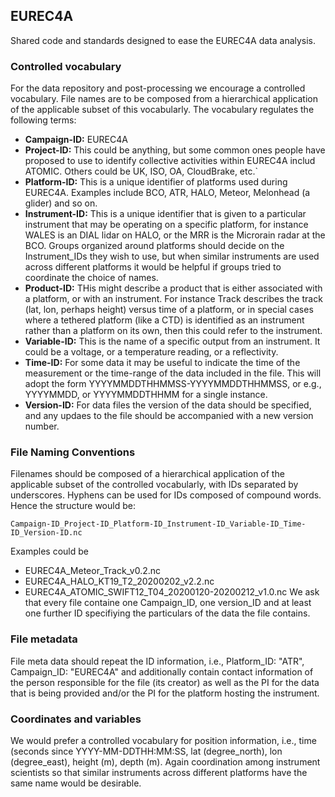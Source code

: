 ## EUREC4A
Shared code and standards designed to ease the EUREC4A data analysis.

### Controlled vocabulary
For the data repository and post-processing we encourage a controlled vocabulary.  File names are to be composed from a hierarchical application of the applicable subset of this vocabularly.  The vocabulary regulates the following terms:

  * **Campaign-ID:**  EUREC4A
  * **Project-ID:**  This could be anything, but some common ones people have proposed to use to identify collective activities within EUREC4A includ ATOMIC.  Others could be UK, ISO, OA, CloudBrake, etc.`
  * **Platform-ID:**  This is a unique identifier of platforms used during EUREC4A.  Examples include BCO, ATR, HALO, Meteor, Melonhead (a glider) and so on.
  * **Instrument-ID:**  This is a unique identifier that is given to a particular instrument that may be operating on a specific platform, for instance WALES is an DIAL lidar on HALO, or the MRR is the Microrain radar at the BCO.  Groups organized around platforms should decide on the Instrument_IDs they wish to use, but when similar instruments are used across different platforms it would be helpful if groups tried to coordinate the choice of names.
  * **Product-ID:**  THis might describe a product that is either associated with a platform, or with an instrument.   For instance Track describes the track (lat, lon, perhaps height) versus time of a platform, or in special cases where a tethered platform (like a CTD) is identified as an instrument rather than a platform on its own, then this could refer to the instrument.
  * **Variable-ID:** This is the name of a specific output from an instrument.  It could be a voltage, or a temperature reading, or a reflectivity.
  * **Time-ID:** For some data it may be useful to indicate the time of the measurement or the time-range of the data included in the file.  This will adopt the form YYYYMMDDTHHMMSS-YYYYMMDDTHHMMSS, or e.g., YYYYMMDD, or YYYYMMDDTHHMM for a single instance. 
 * **Version-ID:** For data files the version of the data should be specified, and any updaes to the file should be accompanied with a new version number. 

### File Naming Conventions

Filenames should be composed of a hierarchical application of the applicable subset of the controlled vocabularly, with IDs separated by underscores.  Hyphens can be used for IDs composed of compound words.  Hence the structure would be:

`Campaign-ID_Project-ID_Platform-ID_Instrument-ID_Variable-ID_Time-ID_Version-ID.nc`

Examples could be
  - EUREC4A_Meteor_Track_v0.2.nc
  - EUREC4A_HALO_KT19_T2_20200202_v2.2.nc  
  - EUREC4A_ATOMIC_SWIFT12_T04_20200120-20200212_v1.0.nc
We ask that every file containe one Campaign_ID, one version_ID and at least one further ID specifiying the particulars of the data the file contains.

### File metadata

File meta data should repeat the ID information, i.e., Platform_ID: "ATR", Campaign_ID: "EUREC4A" and additionally contain contact information of the person responsible for the file (its creator) as well as the PI for the data that is being provided and/or the PI for the platform hosting the instrument.

### Coordinates and variables

We would prefer a controlled vocabulary for position information, i.e., time (seconds since YYYY-MM-DDTHH:MM:SS, lat (degree_north), lon (degree_east), height (m), depth (m).  Again coordination among instrument scientists so that similar instruments across different platforms have the same name would be desirable.
